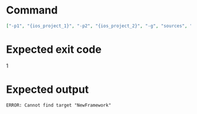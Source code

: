# Command
```json
["-p1", "{ios_project_1}", "-p2", "{ios_project_2}", "-g", "sources", "-t", "NewFramework", "-f", "console", "-v"]
```

# Expected exit code
1

# Expected output
```
ERROR: Cannot find target "NewFramework"

```
